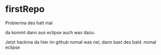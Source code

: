 # firstRepo
Probierma des halt mal


da kommt dann aus eclipse auch was dazu.


Jetzt hackma da hier im github nomal was nei, dann bast des bald.
nomal eclipse